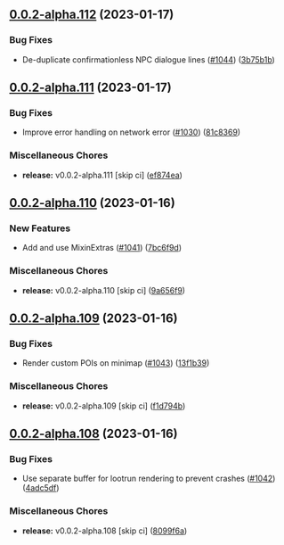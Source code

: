 ## [0.0.2-alpha.112](https://github.com/Wynntils/Artemis/compare/v0.0.2-alpha.111...v0.0.2-alpha.112) (2023-01-17)


### Bug Fixes

* De-duplicate confirmationless NPC dialogue lines ([#1044](https://github.com/Wynntils/Artemis/issues/1044)) ([3b75b1b](https://github.com/Wynntils/Artemis/commit/3b75b1b3d3565dea24fcc7c36a410051aacf0ad0))

## [0.0.2-alpha.111](https://github.com/Wynntils/Artemis/compare/v0.0.2-alpha.110...v0.0.2-alpha.111) (2023-01-17)


### Bug Fixes

* Improve error handling on network error ([#1030](https://github.com/Wynntils/Artemis/issues/1030)) ([81c8369](https://github.com/Wynntils/Artemis/commit/81c83697c85ab6e06960f7a7018cac15c735668f))


### Miscellaneous Chores

* **release:** v0.0.2-alpha.111 [skip ci] ([ef874ea](https://github.com/Wynntils/Artemis/commit/ef874ea843642683a00df41befd225a56e21aa28))

## [0.0.2-alpha.110](https://github.com/Wynntils/Artemis/compare/v0.0.2-alpha.109...v0.0.2-alpha.110) (2023-01-16)


### New Features

* Add and use MixinExtras ([#1041](https://github.com/Wynntils/Artemis/issues/1041)) ([7bc6f9d](https://github.com/Wynntils/Artemis/commit/7bc6f9dbcebd10f9ee4a91384df1f95131e8a324))


### Miscellaneous Chores

* **release:** v0.0.2-alpha.110 [skip ci] ([9a656f9](https://github.com/Wynntils/Artemis/commit/9a656f9097b760552ea44cf87efb7c205c8c23b9))

## [0.0.2-alpha.109](https://github.com/Wynntils/Artemis/compare/v0.0.2-alpha.108...v0.0.2-alpha.109) (2023-01-16)


### Bug Fixes

* Render custom POIs on minimap ([#1043](https://github.com/Wynntils/Artemis/issues/1043)) ([13f1b39](https://github.com/Wynntils/Artemis/commit/13f1b39f35c5e7f7be142ebd954e3a19245beaa1))


### Miscellaneous Chores

* **release:** v0.0.2-alpha.109 [skip ci] ([f1d794b](https://github.com/Wynntils/Artemis/commit/f1d794bb21c0c4884dbb27ea416e7863abc8cad8))

## [0.0.2-alpha.108](https://github.com/Wynntils/Artemis/compare/v0.0.2-alpha.107...v0.0.2-alpha.108) (2023-01-16)


### Bug Fixes

* Use separate buffer for lootrun rendering to prevent crashes ([#1042](https://github.com/Wynntils/Artemis/issues/1042)) ([4adc5df](https://github.com/Wynntils/Artemis/commit/4adc5dfd11fa8c573b18ad501cc878f6da9a93c2))


### Miscellaneous Chores

* **release:** v0.0.2-alpha.108 [skip ci] ([8099f6a](https://github.com/Wynntils/Artemis/commit/8099f6a1488b5e1ecaa919b85e9e285e6ac93101))

